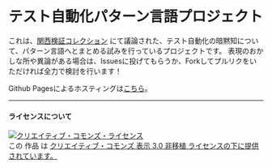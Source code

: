 # テスト自動化パターン言語プロジェクト

これは、[関西検証コレクション](http://connpass.com/series/489/) にて議論された、テスト自動化の暗黙知について、パターン言語へとまとめる試みを行っているプロジェクトです。
表現のおかしな所や異論がある場合は、Issuesに投げてもらうか、Forkしてプルリクをいただければ全力で検討を行います！

Github Pagesによるホスティングは[こちら](http://kencolle.github.io/AutomationPatternLanguage/)。

---
#### ライセンスについて
<a rel="license" href="http://creativecommons.org/licenses/by/3.0/"><img alt="クリエイティブ・コモンズ・ライセンス" style="border-width:0" src="https://i.creativecommons.org/l/by/3.0/88x31.png" /></a><br />この 作品 は <a rel="license" href="http://creativecommons.org/licenses/by/3.0/">クリエイティブ・コモンズ 表示 3.0 非移植 ライセンスの下に提供されています。</a>
